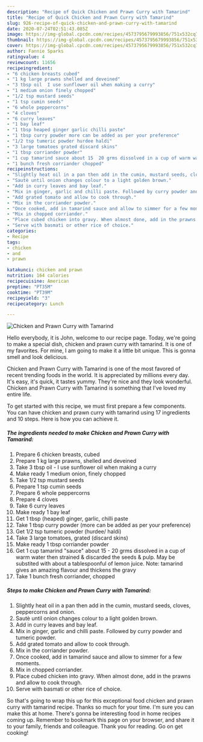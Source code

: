 ```yaml
---
description: "Recipe of Quick Chicken and Prawn Curry with Tamarind"
title: "Recipe of Quick Chicken and Prawn Curry with Tamarind"
slug: 926-recipe-of-quick-chicken-and-prawn-curry-with-tamarind
date: 2020-07-24T02:51:43.085Z
image: https://img-global.cpcdn.com/recipes/4573795679993856/751x532cq70/chicken-and-prawn-curry-with-tamarind-recipe-main-photo.jpg
thumbnail: https://img-global.cpcdn.com/recipes/4573795679993856/751x532cq70/chicken-and-prawn-curry-with-tamarind-recipe-main-photo.jpg
cover: https://img-global.cpcdn.com/recipes/4573795679993856/751x532cq70/chicken-and-prawn-curry-with-tamarind-recipe-main-photo.jpg
author: Fannie Sparks
ratingvalue: 4
reviewcount: 11656
recipeingredient:
- "6 chicken breasts cubed"
- "1 kg large prawns shelled and deveined"
- "3 tbsp oil  I use sunflower oil when making a curry"
- "1 medium onion finely chopped"
- "1/2 tsp mustard seeds"
- "1 tsp cumin seeds"
- "6 whole peppercorns"
- "4 cloves"
- "6 curry leaves"
- "1 bay leaf"
- "1 tbsp heaped ginger garlic chilli paste"
- "1 tbsp curry powder more can be added as per your preference"
- "1/2 tsp tumeric powder hurdee haldi"
- "3 large tomatoes grated discard skins"
- "1 tbsp corriander powder"
- "1 cup tamarind sauce about 15  20 grms dissolved in a cup of warm water then strained  discarded the seeds  pulp May be substited with about a tablespoonful of lemon juice Note tamarind gives an amazing flavour and thickens the gravy"
- "1 bunch fresh corriander chopped"
recipeinstructions:
- "Slightly heat oil in a pan then add in the cumin, mustard seeds, cloves, peppercorns and onion."
- "Sautè until onion changes colour to a light golden brown."
- "Add in curry leaves and bay leaf."
- "Mix in ginger, garlic and chilli paste. Followed by curry powder and tumeric powder."
- "Add grated tomato and allow to cook through."
- "Mix in the corriander powder."
- "Once cooked, add in tamarind sauce and allow to simmer for a few moments."
- "Mix in chopped corriander."
- "Place cubed chicken into gravy. When almost done, add in the prawns and allow to cook through."
- "Serve with basmati or other rice of choice."
categories:
- Recipe
tags:
- chicken
- and
- prawn

katakunci: chicken and prawn 
nutrition: 164 calories
recipecuisine: American
preptime: "PT35M"
cooktime: "PT39M"
recipeyield: "3"
recipecategory: Lunch

---
```



![Chicken and Prawn Curry with Tamarind](https://img-global.cpcdn.com/recipes/4573795679993856/751x532cq70/chicken-and-prawn-curry-with-tamarind-recipe-main-photo.jpg)

Hello everybody, it is John, welcome to our recipe page. Today, we're going to make a special dish, chicken and prawn curry with tamarind. It is one of my favorites. For mine, I am going to make it a little bit unique. This is gonna smell and look delicious.

Chicken and Prawn Curry with Tamarind is one of the most favored of recent trending foods in the world. It is appreciated by millions every day. It's easy, it's quick, it tastes yummy. They're nice and they look wonderful. Chicken and Prawn Curry with Tamarind is something that I've loved my entire life.




To get started with this recipe, we must first prepare a few components. You can have chicken and prawn curry with tamarind using 17 ingredients and 10 steps. Here is how you can achieve it.

<!--inarticleads1-->

##### The ingredients needed to make Chicken and Prawn Curry with Tamarind:

1. Prepare 6 chicken breasts, cubed
1. Prepare 1 kg large prawns, shelled and deveined
1. Take 3 tbsp oil - I use sunflower oil when making a curry
1. Make ready 1 medium onion, finely chopped
1. Take 1/2 tsp mustard seeds
1. Prepare 1 tsp cumin seeds
1. Prepare 6 whole peppercorns
1. Prepare 4 cloves
1. Take 6 curry leaves
1. Make ready 1 bay leaf
1. Get 1 tbsp (heaped) ginger, garlic, chilli paste
1. Take 1 tbsp curry powder (more can be added as per your preference)
1. Get 1/2 tsp tumeric powder (hurdee/ haldi)
1. Take 3 large tomatoes, grated (discard skins)
1. Make ready 1 tbsp corriander powder
1. Get 1 cup tamarind &#34;sauce&#34; about 15 - 20 grms dissolved in a cup of warm water then strained &amp; discarded the seeds &amp; pulp. May be substited with about a tablespoonful of lemon juice. Note: tamarind gives an amazing flavour and thickens the gravy
1. Take 1 bunch fresh corriander, chopped




<!--inarticleads2-->

##### Steps to make Chicken and Prawn Curry with Tamarind:

1. Slightly heat oil in a pan then add in the cumin, mustard seeds, cloves, peppercorns and onion.
1. Sautè until onion changes colour to a light golden brown.
1. Add in curry leaves and bay leaf.
1. Mix in ginger, garlic and chilli paste. Followed by curry powder and tumeric powder.
1. Add grated tomato and allow to cook through.
1. Mix in the corriander powder.
1. Once cooked, add in tamarind sauce and allow to simmer for a few moments.
1. Mix in chopped corriander.
1. Place cubed chicken into gravy. When almost done, add in the prawns and allow to cook through.
1. Serve with basmati or other rice of choice.




So that's going to wrap this up for this exceptional food chicken and prawn curry with tamarind recipe. Thanks so much for your time. I'm sure you can make this at home. There's gonna be interesting food in home recipes coming up. Remember to bookmark this page on your browser, and share it to your family, friends and colleague. Thank you for reading. Go on get cooking!
